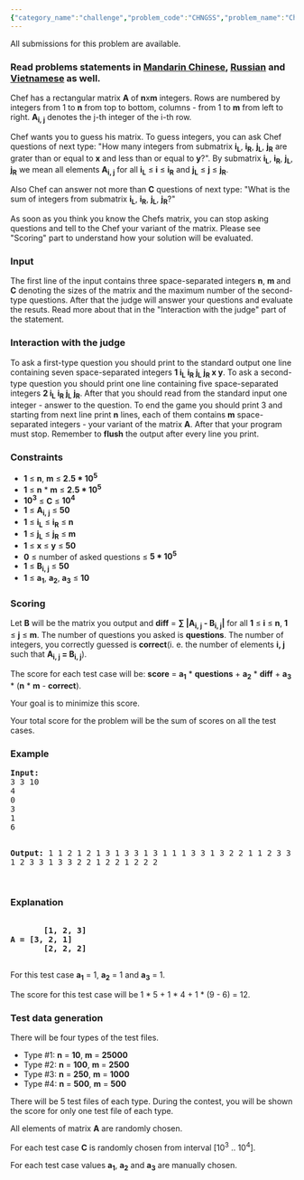 ```yaml
---
{"category_name":"challenge","problem_code":"CHNGSS","problem_name":"Chef and Number Guessing","languages_supported":{"0":"C","1":"CPP14","2":"JAVA","3":"PYTH","4":"PYTH 3.5","5":"PYPY","6":"CS2","7":"PAS fpc","8":"PAS gpc","9":"RUBY","10":"PHP","11":"GO","12":"NODEJS","13":"HASK","14":"SCALA","15":"D","16":"PERL","17":"FORT","18":"WSPC","19":"ADA","20":"CAML","21":"ICK","22":"BF","23":"ASM","24":"CLPS","25":"PRLG","26":"ICON","27":"SCM qobi","28":"PIKE","29":"ST","30":"NICE","31":"LUA","32":"BASH","33":"NEM","34":"LISP sbcl","35":"LISP clisp","36":"SCM guile","37":"JS","38":"ERL","39":"TCL","40":"PERL6","41":"TEXT","42":"SCM chicken","43":"CLOJ","44":"FS"},"max_timelimit":4,"source_sizelimit":50000,"problem_author":"antoniuk1","problem_tester":null,"date_added":"31-01-2016","tags":{"0":"antoniuk1","1":"binary","2":"challenge","3":"march16"},"editorial_url":"http://discuss.codechef.com/problems/CHNGSS","time":{"view_start_date":1458034200,"submit_start_date":1458034200,"visible_start_date":1458034200,"end_date":1735669800},"is_direct_submittable":false,"layout":"problem"}
---
```

<span class="solution-visible-txt">All submissions for this problem are available.</span><h3> Read problems statements in <a target="_blank" href="http://www.codechef.com/download/translated/MARCH16/mandarin/CHNGSS.pdf">Mandarin Chinese</a>, <a target="_blank" href="http://www.codechef.com/download/translated/MARCH16/russian/CHNGSS.pdf">Russian</a> and <a target="_blank" href="http://www.codechef.com/download/translated/MARCH16/vietnamese/CHNGSS.pdf">Vietnamese</a> as well.</h3>
<p>Chef has a rectangular matrix <b>A</b> of <b>n</b>x<b>m</b> integers. Rows are numbered by integers from 1 to <b>n</b> from top to bottom, columns - from 1 to <b>m</b> from left to right. <b>A<sub>i, j</sub></b> denotes the j-th integer of the i-th row.</p>
<p>Chef wants you to guess his matrix. To guess integers, you can ask Chef questions of next type: "How many integers from submatrix <b>i<sub>L</sub></b>, <b>i<sub>R</sub></b>, <b>j<sub>L</sub></b>, <b>j<sub>R</sub></b> are grater than or equal to <b>x</b> and less than or equal to <b>y</b>?". By submatrix <b>i<sub>L</sub></b>, <b>i<sub>R</sub></b>, <b>j<sub>L</sub></b>, <b>j<sub>R</sub></b> we mean all elements <b>A<sub>i, j</sub></b> for all <b>i<sub>L</sub></b> ≤ <b>i</b> ≤ <b>i<sub>R</sub></b> and <b>j<sub>L</sub></b> ≤ <b>j</b> ≤ <b>j<sub>R</sub></b>. </p>
<p>Also Chef can answer not more than <b>C</b> questions of next type: "What is the sum of integers from submatrix <b>i<sub>L</sub></b>, <b>i<sub>R</sub></b>, <b>j<sub>L</sub></b>, <b>j<sub>R</sub></b>?"</p>
<p>As soon as you think you know the Chefs matrix, you can stop asking questions and tell to the Chef your variant of the matrix. Please see "Scoring" part to understand how your solution will be evaluated. </p>

<h3>Input</h3>
<p>The first line of the input contains three space-separated integers <b>n</b>, <b>m</b> and <b>C</b> denoting the sizes of the matrix and the maximum number of the second-type questions. After that the judge will answer your questions and evaluate the resuts. Read more about that in the "Interaction with the judge" part of the statement. </p>

<h3>Interaction with the judge</h3>
<p>To ask a first-type question you should print to the standard output one line containing seven space-separated integers <b>1 i<sub>L</sub> i<sub>R</sub> j<sub>L</sub> j<sub>R</sub> x y</b>. To ask a second-type question you should print one line containing five space-separated integers <b>2 i<sub>L</sub> i<sub>R</sub> j<sub>L</sub> j<sub>R</sub></b>. After that you should read from the standard input one integer - answer to the question. To end the game you should print 3 and starting from next line print <b>n</b> lines, each of them contains <b>m</b> space-separated integers - your variant of the matrix <b>A</b>. After that your program must stop. Remember to <b>flush</b> the output after every line you print.</p>

<h3>Constraints</h3>
<ul>
<li><b>1</b> ≤ <b>n</b>, <b>m</b> ≤ <b>2.5 * 10<sup>5</sup></b></li>
<li><b>1</b> ≤ <b>n</b> * <b>m</b> ≤ <b>2.5 * 10<sup>5</sup></b></li>
<li><b>10<sup>3</sup></b> ≤ <b>C</b> ≤ <b>10<sup>4</sup></b></li>
<li><b>1</b> ≤ <b>A<sub>i, j</sub></b> ≤ <b>50</b></li>
<li><b>1</b> ≤ <b>i<sub>L</sub></b> ≤ <b>i<sub>R</sub></b> ≤ <b>n</b></li>
<li><b>1</b> ≤ <b>j<sub>L</sub></b> ≤ <b>j<sub>R</sub></b> ≤ <b>m</b></li>
<li><b>1</b> ≤ <b>x</b> ≤ <b>y</b> ≤ <b>50</b></li>
<li><b>0</b> ≤ number of asked questions ≤ <b>5 * 10<sup>5</sup></b>
</li><li><b>1</b> ≤ <b>B<sub>i, j</sub></b> ≤ <b>50</b></li>
<li><b>1</b> ≤ <b>a<sub>1</sub></b>, <b>a<sub>2</sub></b>, <b>a<sub>3</sub></b> ≤ <b>10</b></li>

</ul>

<h3> Scoring </h3>
<p>Let <b>B</b> will be the matrix you output and <b>diff</b> = <b>∑ |A<sub>i, j</sub> - B<sub>i, j</sub>|</b> for all <b>1</b> ≤ <b>i</b> ≤ <b>n</b>, <b>1</b> ≤ <b>j</b> ≤ <b>m</b>. The number of questions you asked is <b>questions</b>. The number of integers, you correctly guessed is <b>correct</b>(i. e. the number of elements <b>i, j</b> such that <b>A<sub>i, j</sub> = B<sub>i, j</sub></b>). </p>
<p>The score for each test case will be: <b>score</b> = <b>a<sub>1</sub></b> * <b>questions</b> +  <b>a<sub>2</sub></b> * <b>diff</b> +  <b>a<sub>3</sub></b> * (<b>n</b> * <b>m</b> - <b>correct</b>).</p>
<p>Your goal is to minimize this score.</p>
<p>Your total score for the problem will be the sum of scores on all the test cases.</p>

<h3>Example</h3>
<pre><b>Input:</b>
3 3 10
4
0
3
1
6

<b>Output:</b>
1 1 2 1 2 1 3
1 3 3 1 3 1 1
1 3 3 1 3 2 2
1 1 2 3 3 1 1
2 3 3 1 3
3
2 2 1
2 2 1
2 2 2

</pre>
<h3>Explanation</h3>
<pre>
<b>
       [1, 2, 3]
A = [3, 2, 1]
       [2, 2, 2]
</b>
</pre><p>For this test case <b>a<sub>1</sub></b> = 1, <b>a<sub>2</sub></b> = 1 and <b>a<sub>3</sub></b> = 1.</p>
<p>The score for this test case will be 1 * 5 + 1 * 4 + 1 * (9 - 6) = 12.</p>

<h3> Test data generation </h3>
<p>There will be four types of the test files.</p>
<ul>
<li>Type #1: <b>n</b> = <b>10</b>,  <b>m</b> = <b>25000</b></li>
<li>Type #2: <b>n</b> = <b>100</b>,  <b>m</b> = <b>2500</b></li>
<li>Type #3: <b>n</b> = <b>250</b>,  <b>m</b> = <b>1000</b></li>
<li>Type #4: <b>n</b> = <b>500</b>,  <b>m</b> = <b>500</b></li>
</ul>
<p>There will be 5 test files of each type. During the contest, you will be shown the score for only one test file of each type.</p>
<p>All elements of matrix <b>A</b> are randomly chosen.</p>
<p>For each test case <b>C</b> is randomly chosen from interval [10<sup>3</sup> .. 10<sup>4</sup>].</p>
<p>For each test case values <b>a<sub>1</sub></b>, <b>a<sub>2</sub></b> and <b>a<sub>3</sub></b> are manually chosen. </p>

